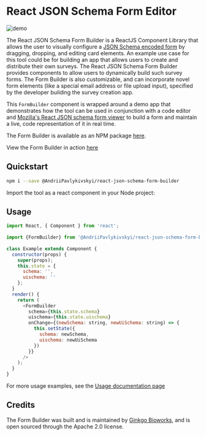 # React JSON Schema Form Editor

![demo](img/visualDemo.gif)

The React JSON Schema Form Builder is a ReactJS Component Library that allows the user to visually configure a [JSON Schema encoded form](https://json-schema.org/) by dragging, dropping, and editing card elements. An example use case for this tool could be for building an app that allows users to create and distribute their own surveys. The React JSON Schema Form Builder provides components to allow users to dynamically build such survey forms. The Form Builder is also customizable, and can incorporate novel form elements (like a special email address or file upload input), specified by the developer building the survey creation app.

This `FormBuilder` component is wrapped around a demo app that demonstrates how the tool can be used in conjunction with a code editor and [Mozilla's React JSON schema form viewer](https://github.com/rjsf-team/react-jsonschema-form) to build a form and maintain a live, code representation of it in real time.

The Form Builder is available as an NPM package [here](https://www.npmjs.com/package/@AndriiPavlykivskyi/react-json-schema-form-builder).

View the Form Builder in action [here](https://ginkgobioworks.github.io/react-json-schema-form-builder/)

## Quickstart

```bash
npm i --save @AndriiPavlykivskyi/react-json-schema-form-builder
```

Import the tool as a react component in your Node project:

## Usage

```javascript
import React, { Component } from 'react';
 
import {FormBuilder} from '@AndriiPavlykivskyi/react-json-schema-form-builder';
 
class Example extends Component {
  constructor(props) {
    super(props);
    this.state = {
      schema: '',
      uischema: ''
    };
  }
  render() {
    return (
      <FormBuilder
        schema={this.state.schema}
        uischema={this.state.uischema}
        onChange={(newSchema: string, newUiSchema: string) => {
          this.setState({
            schema: newSchema,
            uischema: newUiSchema
          })
        }}
      />
    );
  }
}
```

For more usage examples, see the [Usage documentation page](Usage.md)

## Credits

The Form Builder was built and is maintained by [Ginkgo Bioworks](https://www.ginkgobioworks.com/), and is open sourced through the Apache 2.0 license.

